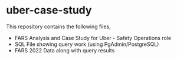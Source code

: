 # uber-case-study

This repository contains the following files,
* FARS Analysis and Case Study for Uber - Safety Operations role
* SQL File showing query work (using PgAdmin/PostgreSQL)
* FARS 2022 Data along with query results


